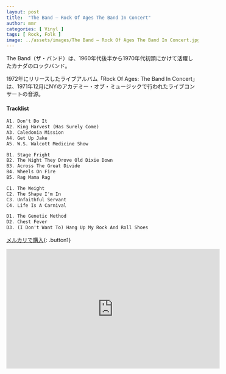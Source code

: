 ```yaml
---
layout: post
title:  "The Band – Rock Of Ages The Band In Concert"
author: mmr
categories: [ Vinyl ]
tags: [ Rock, Folk ]
image: ../assets/images/The Band – Rock Of Ages The Band In Concert.jpg
---
```


The Band（ザ・バンド）は、1960年代後半から1970年代初頭にかけて活躍したカナダのロックバンド。

1972年にリリースしたライブアルバム「Rock Of Ages: The Band In Concert」は、1971年12月にNYのアカデミー・オブ・ミュージックで行われたライブコンサートの音源。

#### Tracklist
```md
A1. Don't Do It
A2. King Harvest (Has Surely Come)
A3. Caledonia Mission
A4. Get Up Jake
A5. W.S. Walcott Medicine Show

B1. Stage Fright
B2. The Night They Drove Old Dixie Down
B3. Across The Great Divide
B4. Wheels On Fire
B5. Rag Mama Rag

C1. The Weight
C2. The Shape I'm In
C3. Unfaithful Servant
C4. Life Is A Carnival

D1. The Genetic Method
D2. Chest Fever
D3. (I Don't Want To) Hang Up My Rock And Roll Shoes
```

[メルカリで購入](https://jp.mercari.com/item/m74070924210?afid=6142608987){: .button1}

<iframe width="560" height="315" src="https://www.youtube.com/embed/-c_E-W3yhHY?si=dEbQ2J2BCooYUqXm" title="YouTube video player" frameborder="0" allow="accelerometer; autoplay; clipboard-write; encrypted-media; gyroscope; picture-in-picture; web-share" referrerpolicy="strict-origin-when-cross-origin" allowfullscreen></iframe>